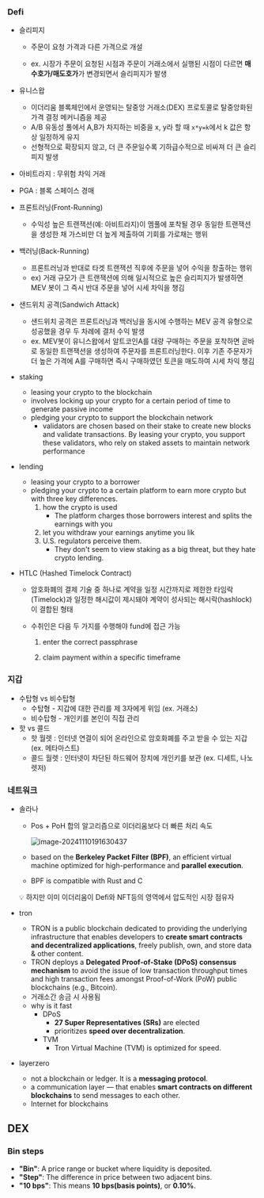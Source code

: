 



### Defi

- 슬리피지

  - 주문이 요청 가격과 다른 가격으로 개설 

  - ex. 시장가 주문이 요청된 시점과 주문이 거래소에서 실행된 시점이 다르면 **매수호가/매도호가**가 변경되면서 슬리피지가 발생

- 유니스왑

  - 이더리움 블록체인에서 운영되는 탈중앙 거래소(DEX) 프로토콜로 탈중앙화된 가격 결정 메커니즘을 제공
  - A/B 유동성 풀에서 A,B가 차지하는 비중을 x, y라 할 때 `x*y=k`에서 k 값은 항상 일정하게 유지
  - 선형적으로 확장되지 않고, 더 큰 주문일수록 기하급수적으로 비싸져 더 큰 슬리피지 발생

- 아비트라지 : 무위험 차익 거래

- PGA : 블록 스페이스 경매

- 프론트러닝(Front-Running)

  - 수익성 높은 트랜잭션(예: 아비트라지)이 멤풀에 포착될 경우 동일한 트랜잭션을 생성한 채 가스비만 더 높게 제출하여 기회를 가로채는 행위

- 백러닝(Back-Running)

  - 프론트러닝과 반대로 타겟 트랜잭션 직후에 주문을 넣어 수익을 창출하는 행위
  - ex) 거래 규모가 큰 트랜잭션에 의해 일시적으로 높은 슬리피지가 발생하면 MEV 봇이 그 즉시 반대 주문을 넣어 시세 차익을 챙김

- 샌드위치 공격(Sandwich Attack)

  - 샌드위치 공격은 프론트러닝과 백러닝을 동시에 수행하는 MEV 공격 유형으로 성공했을 경우 두 차례에 결처 수익 발생
  - ex. MEV봇이 유니스왑에서 알트코인A를 대량 구매하는 주문을 포착하면 곧바로 동일한 트랜잭션을 생성하여 주문자를 프론트러닝한다. 이후 기존 주문자가 더 높은 가격에 A를 구매하면 즉시 구매하였던 토큰을 매도하여 시세 차익 챙김
  
- staking
  - leasing your crypto to the blockchain
  - involves locking up your crypto for a certain period of time to generate passive income
  - pledging your crypto to support the blockchain network
    - validators are chosen based on their stake to create new blocks and validate transactions. By leasing your crypto, you support these validators, who rely on staked assets to maintain network performance
  
- lending
  -  leasing your crypto to a borrower
  - pledging your crypto to a certain platform to earn more crypto but with three key differences.
    1. how the crypto is used
       - The platform charges those borrowers interest and splits the earnings with you
    2. let you withdraw your earnings anytime you lik
    3. U.S. regulators perceive them. 
       - They don't seem to view staking as a big threat, but they hate crypto lending.
  
- HTLC (Hashed Timelock Contract)
  
  - 암호화폐의 결제 기술 중 하나로 계약을 일정 시간까지로 제한한 타임락(Timelock)과 일정한 해시값이 제시돼야 계약이 성사되는 해시락(hashlock)이 결합된 형태
  
  - 수취인은 다음 두 가지를 수행해야 fund에 접근 가능
  
    1. enter the correct passphrase
  
    2. claim payment within a specific timeframe
  



### 지갑

- 수탑형 vs 비수탑형
  - 수탑형 - 지갑에 대한 관리를 제 3자에게 위임 (ex. 거래소)
  - 비수탑형 - 개인키를 본인이 직접 관리
- 핫 vs 콜드
  - 핫 월렛 : 인터넷 연결이 되어 온라인으로 암호화폐를 주고 받을 수 있는 지갑 (ex. 메타마스트)
  - 콜드 월렛 : 인터넷이 차단된 하드웨어 장치에 개인키를 보관 (ex. 디세트, 나노렛저)





### 네트워크

- 솔라나

  - Pos + PoH 합의 알고리즘으로 이더리움보다 더 빠른 처리 속도

    ![image-20241110191630437](/Users/84455/workspace/TIL/blockchain/assets/image-20241110191630437.png)

  - based on the **Berkeley Packet Filter (BPF)**, an efficient virtual machine optimized for high-performance and **parallel execution**.

  - BPF is compatible with Rust and C

  :bulb: 하지만 이미 이더리움이 Defi와 NFT등의 영역에서 압도적인 시장 점유자

  

- tron
  - TRON is a public blockchain dedicated to providing the underlying infrastructure that enables developers to **create smart contracts and decentralized applications**, freely publish, own, and store data & other content.
  - TRON deploys a **Delegated Proof-of-Stake (DPoS) consensus mechanism** to avoid the issue of low transaction throughput times and high transaction fees amongst Proof-of-Work (PoW) public blockchains (e.g., Bitcoin).
  - 거래소간 송금 시 사용됨
  - why is it fast
    - DPoS
      - **27 Super Representatives (SRs)** are elected
      - prioritizes **speed over decentralization**.
    - TVM
      - Tron Virtual Machine (TVM) is optimized for speed.
  
- layerzero
  
  - not a blockchain or ledger. It is a **messaging protocol**.
  - a communication layer — that enables **smart contracts on different blockchains** to send messages to each other.
  - Internet for blockchains
  





## DEX



### Bin steps

- **"Bin"**: A price range or bucket where liquidity is deposited.
- **"Step"**: The difference in price between two adjacent bins.
- **"10 bps"**: This means **10 bps(basis points)**, or **0.10%**.













